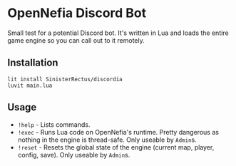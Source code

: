 # OpenNefia Discord Bot

Small test for a potential Discord bot. It's written in Lua and loads the entire game engine so you can call out to it remotely.

## Installation

```
lit install SinisterRectus/discordia
luvit main.lua
```

## Usage

- `!help` - Lists commands.
- `!exec` - Runs Lua code on OpenNefia's runtime. Pretty dangerous as nothing in the engine is thread-safe. Only useable by `Admin`s.
- `!reset` - Resets the global state of the engine (current map, player, config, save). Only useable by `Admin`s.
